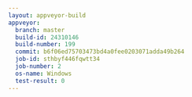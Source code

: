 ```yaml
---
layout: appveyor-build
appveyor:
  branch: master
  build-id: 24310146
  build-number: 199
  commit: b6f06ed75703473bd4a0fee0203071adda49b264
  job-id: sthbyf446fqwtt34
  job-number: 2
  os-name: Windows
  test-result: 0
---
```


